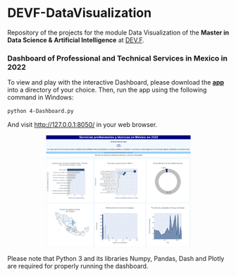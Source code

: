# DEVF-DataVisualization
Repository of the projects for the module Data Visualization of the **Master in Data Science & Artificial Intelligence** at [DEV.F](https://www.devf.la/master/data/mx).

### **Dashboard of Professional and Technical Services in Mexico in 2022**
To view and play with the interactive Dashboard, please download the **[app](https://github.com/DanielEduardoLopez/DEVF-DataVisualization/blob/main/Dashboard_INEGI.py)** into a directory of your choice. Then, run the app using the following command in Windows:
```bash
python 4-Dashboard.py
```
And visit http://127.0.0.1:8050/ in your web browser.

<p align="center">
	<img src="Images/Dashboard.jpg?raw=true" width=65% height=65%>
</p>

Please note that Python 3 and its libraries Numpy, Pandas, Dash and Plotly are required for properly running the dashboard.
